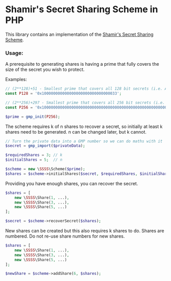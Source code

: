 Shamir's Secret Sharing Scheme in PHP
=====================================

This library contains an implementation of the [Shamir's Secret Sharing Scheme](https://en.wikipedia.org/wiki/Shamir%27s_Secret_Sharing).

### Usage:

A prerequisite to generating shares is having a prime that fully covers the size of the secret you wish to protect.

Examples:

```php
// (2**128)+51 - Smallest prime that covers all 128 bit secrets (i.e. AES keys)
const P128 = '0x100000000000000000000000000000033';

// (2**256)+297 - Smallest prime that covers all 256 bit secrets (i.e. ChaCha20 keys)
const P256 = '0x10000000000000000000000000000000000000000000000000000000000000129';

$prime = gmp_init(P256);
```

The scheme requires k of n shares to recover a secret, so initially at least k shares need to be generated. n can be changed later, but k cannot.

```php
// Turn the private data into a GMP number so we can do maths with it
$secret = gmp_import($privateData);

$requiredShares = 3; // k
$initialShares = 5;  // n

$scheme = new \SSSS\Scheme($prime);
$shares = $scheme->initialShares($secret, $requiredShares, $initialShares);
```

Providing you have enough shares, you can recover the secret.

```php
$shares = [
    new \SSSS\Share(1, ...),
    new \SSSS\Share(3, ...),
    new \SSSS\Share(5, ...)
];

$secret = $scheme->recoverSecret($shares);
```

New shares can be created but this also requires k shares to do. Shares are numbered. Do not re-use share numbers for new shares.

```php
$shares = [
    new \SSSS\Share(1, ...),
    new \SSSS\Share(3, ...),
    new \SSSS\Share(5, ...)
];

$newShare = $scheme->addShare(6, $shares);
```
